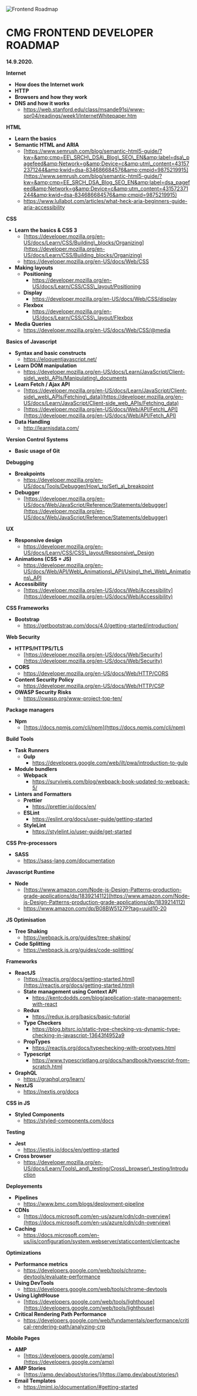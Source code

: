 ![Frontend Roadmap](http://www.plantuml.com/plantuml/proxy?cache=no&src=https://raw.githubusercontent.com/cmgPu/Frontend-Roadmap/roadmap/roadmapUML.wsd)

# **CMG FRONTEND DEVELOPER ROADMAP**

**14.9.2020.**

**Internet**

- **How does the Internet work**
- **HTTP**
- **Browsers and how they work**
- **DNS and how it works**
  - https://web.stanford.edu/class/msande91si/www-spr04/readings/week1/InternetWhitepaper.htm

**HTML**

- **Learn the basics**
- **Semantic HTML and ARIA**
  - [https://www.semrush.com/blog/semantic-html5-guide/?kw=&amp;cmp=EE\_SRCH\_DSA\_Blog\_SEO\_EN&amp;label=dsa\_pagefeed&amp;Network=g&amp;Device=c&amp;utm\_content=431572371244&amp;kwid=dsa-834686684576&amp;cmpid=9875219915](https://www.semrush.com/blog/semantic-html5-guide/?kw=&amp;cmp=EE_SRCH_DSA_Blog_SEO_EN&amp;label=dsa_pagefeed&amp;Network=g&amp;Device=c&amp;utm_content=431572371244&amp;kwid=dsa-834686684576&amp;cmpid=9875219915)
  - https://www.lullabot.com/articles/what-heck-aria-beginners-guide-aria-accessibility

**CSS**

- **Learn the basics &amp; CSS 3**
  - [https://developer.mozilla.org/en-US/docs/Learn/CSS/Building\_blocks/Organizing](https://developer.mozilla.org/en-US/docs/Learn/CSS/Building_blocks/Organizing)
  - https://developer.mozilla.org/en-US/docs/Web/CSS
- **Making layouts**
  - **Positioning**
    - https://developer.mozilla.org/en-US/docs/Learn/CSS/CSS\_layout/Positioning
  - **Display**
    - https://developer.mozilla.org/en-US/docs/Web/CSS/display
  - **Flexbox**
    - https://developer.mozilla.org/en-US/docs/Learn/CSS/CSS\_layout/Flexbox
- **Media Queries**
  - https://developer.mozilla.org/en-US/docs/Web/CSS/@media

**Basics of Javascript**

- **Syntax and basic constructs**
  - https://eloquentjavascript.net/
- **Learn DOM manipulation**
  - https://developer.mozilla.org/en-US/docs/Learn/JavaScript/Client-side\_web\_APIs/Manipulating\_documents
- **Learn Fetch / Ajax API**
  - [https://developer.mozilla.org/en-US/docs/Learn/JavaScript/Client-side\_web\_APIs/Fetching\_data](https://developer.mozilla.org/en-US/docs/Learn/JavaScript/Client-side_web_APIs/Fetching_data)
  - [https://developer.mozilla.org/en-US/docs/Web/API/Fetch\_API](https://developer.mozilla.org/en-US/docs/Web/API/Fetch_API)
- **Data Handling**
  - http://learnjsdata.com/

**Version Control Systems**

- **Basic usage of Git**

**Debugging**

- **Breakpoints**
  - https://developer.mozilla.org/en-US/docs/Tools/Debugger/How\_to/Set\_a\_breakpoint
- **Debugger**
  - [https://developer.mozilla.org/en-US/docs/Web/JavaScript/Reference/Statements/debugger](https://developer.mozilla.org/en-US/docs/Web/JavaScript/Reference/Statements/debugger)

**UX**

- **Responsive design**
  - https://developer.mozilla.org/en-US/docs/Learn/CSS/CSS\_layout/Responsive\_Design
- **Animations (CSS + JS)**
  - https://developer.mozilla.org/en-US/docs/Web/API/Web\_Animations\_API/Using\_the\_Web\_Animations\_API
- **Accessibility**
  - [https://developer.mozilla.org/en-US/docs/Web/Accessibility](https://developer.mozilla.org/en-US/docs/Web/Accessibility)

**CSS Frameworks**

- **Bootstrap**
  - https://getbootstrap.com/docs/4.0/getting-started/introduction/

**Web Security**

- **HTTPS/HTTPS/TLS**
  - [https://developer.mozilla.org/en-US/docs/Web/Security](https://developer.mozilla.org/en-US/docs/Web/Security)
- **CORS**
  - https://developer.mozilla.org/en-US/docs/Web/HTTP/CORS
- **Content Security Policy**
  - https://developer.mozilla.org/en-US/docs/Web/HTTP/CSP
- **OWASP Security Risks**
  - https://owasp.org/www-project-top-ten/

**Package managers**

- **Npm**
  - [https://docs.npmjs.com/cli/npm](https://docs.npmjs.com/cli/npm)

**Build Tools**

- **Task Runners**
  - **Gulp**
    - https://developers.google.com/web/ilt/pwa/introduction-to-gulp
- **Module bundlers**
  - **Webpack**
    - https://survivejs.com/blog/webpack-book-updated-to-webpack-5/
- **Linters and Formatters**
  - **Prettier**
    - https://prettier.io/docs/en/
  - **ESLint**
    - https://eslint.org/docs/user-guide/getting-started
  - **StyleLint**
    - https://stylelint.io/user-guide/get-started

**CSS Pre-processors**

- **SASS**
  - https://sass-lang.com/documentation

**Javascript Runtime**

- **Node**
  - [https://www.amazon.com/Node-js-Design-Patterns-production-grade-applications/dp/1839214112](https://www.amazon.com/Node-js-Design-Patterns-production-grade-applications/dp/1839214112)
  - https://www.amazon.com/dp/B08BW5127P?tag=uuid10-20

**JS Optimisation**

- **Tree Shaking**
  - https://webpack.js.org/guides/tree-shaking/
- **Code Splitting**
  - https://webpack.js.org/guides/code-splitting/

**Frameworks**

- **ReactJS**
  - [https://reactjs.org/docs/getting-started.html](https://reactjs.org/docs/getting-started.html)
  - **State management using Context API**
    - https://kentcdodds.com/blog/application-state-management-with-react
  - **Redux**
    - https://redux.js.org/basics/basic-tutorial
  - **Type Checkers**
    - https://blog.bitsrc.io/static-type-checking-vs-dynamic-type-checking-in-javascript-13643f4952a9
  - **PropTypes**
    - https://reactjs.org/docs/typechecking-with-proptypes.html
  - **Typescript**
    - https://www.typescriptlang.org/docs/handbook/typescript-from-scratch.html
- **GraphQL**
  - https://graphql.org/learn/
- **NextJS**
  - https://nextjs.org/docs

**CSS in JS**

- **Styled Components**
  - https://styled-components.com/docs

**Testing**

- **Jest**
  - https://jestjs.io/docs/en/getting-started
- **Cross browser**
  - https://developer.mozilla.org/en-US/docs/Learn/Tools\_and\_testing/Cross\_browser\_testing/Introduction

**Deployements**

- **Pipelines**
  - https://www.bmc.com/blogs/deployment-pipeline
- **CDNs**
  - [https://docs.microsoft.com/en-us/azure/cdn/cdn-overview](https://docs.microsoft.com/en-us/azure/cdn/cdn-overview)
- **Caching**
  - https://docs.microsoft.com/en-us/iis/configuration/system.webserver/staticcontent/clientcache

**Optimizations**

- **Performance metrics**
  - https://developers.google.com/web/tools/chrome-devtools/evaluate-performance
- **Using DevTools**
  - https://developers.google.com/web/tools/chrome-devtools
- **Using LightHouse**
  - [https://developers.google.com/web/tools/lighthouse](https://developers.google.com/web/tools/lighthouse)
- **Critical Rendering Path Performance**
  - https://developers.google.com/web/fundamentals/performance/critical-rendering-path/analyzing-crp

**Mobile Pages**

- **AMP**
  - [https://developers.google.com/amp](https://developers.google.com/amp)
- **AMP Stories**
  - [https://amp.dev/about/stories/](https://amp.dev/about/stories/)
- **Email Templates**
  - https://mjml.io/documentation/#getting-started